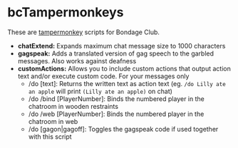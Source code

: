 # bcTampermonkeys

These are [tampermonkey](https://www.tampermonkey.net/) scripts for Bondage Club.

* **chatExtend:** Expands maximum chat message size to 1000 characters
* **gagspeak:** Adds a translated version of gag speech to the garbled messages. Also works against deafness
* **customActions:** Allows you to include custom actions that output action text and/or execute custom code. For your messages only
    - /do [text]: Returns the written text as action text (eg. `/do Lilly ate an apple` will print `(Lilly ate an apple)` on chat)
    - /do /bind [PlayerNumber]: Binds the numbered player in the chatroom in wooden restraints
    - /do /web [PlayerNumber]: Binds the numbered player in the chatroom in web
    - /do [gagon|gagoff]: Toggles the gagspeak code if used together with this script
